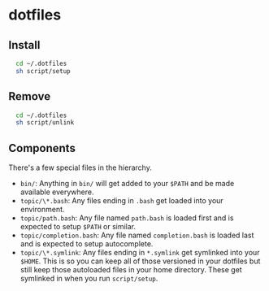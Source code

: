 # dotfiles

## Install

```bash
  cd ~/.dotfiles
  sh script/setup
```

## Remove

```bash
  cd ~/.dotfiles
  sh script/unlink
```

## Components

There's a few special files in the hierarchy.

- `bin/`: Anything in `bin/` will get added to your `$PATH` and be made available everywhere.
- `topic/\*.bash`: Any files ending in `.bash` get loaded into your environment.
- `topic/path.bash`: Any file named `path.bash` is loaded first and is expected to setup `$PATH` or similar.
- `topic/completion.bash`: Any file named `completion.bash` is loaded last and is expected to setup autocomplete.
- `topic/\*.symlink`: Any files ending in `*.symlink` get symlinked into your `$HOME`. This is so you can keep all of those versioned in your dotfiles but still keep those autoloaded files in your home directory. These get symlinked in when you run `script/setup`.
